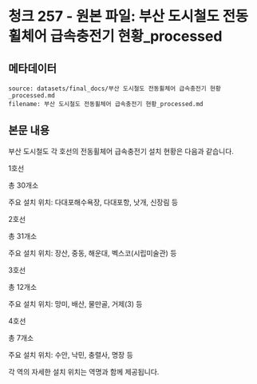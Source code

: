 # 청크 257 - 원본 파일: 부산 도시철도 전동휠체어 급속충전기 현황_processed

## 메타데이터

```
source: datasets/final_docs/부산 도시철도 전동휠체어 급속충전기 현황_processed.md
filename: 부산 도시철도 전동휠체어 급속충전기 현황_processed.md
```

## 본문 내용

부산 도시철도 각 호선의 전동휠체어 급속충전기 설치 현황은 다음과 같습니다.

1호선

총 30개소

주요 설치 위치: 다대포해수욕장, 다대포항, 낫개, 신장림 등

2호선

총 31개소

주요 설치 위치: 장산, 중동, 해운대, 벡스코(시립미술관) 등

3호선

총 12개소

주요 설치 위치: 망미, 배산, 물만골, 거제(3) 등

4호선

총 7개소

주요 설치 위치: 수안, 낙민, 충렬사, 명장 등

각 역의 자세한 설치 위치는 역명과 함께 제공됩니다.